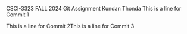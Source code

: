 CSCI-3323 FALL 2024
Git Assignment
Kundan Thonda
This is a line for Commit 1

This is  a line for Commit 2This is a line for Commit 3

